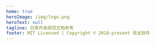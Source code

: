 ```yaml
---
home: true
heroImage: /img/logo.png
heroText: null
tagline: 日常开发规范文档参考
footer: MIT Licensed | Copyright © 2018-present 易龙软件
---
```


<img :src="$withBase('//img/bg.png')" width="100%">